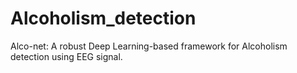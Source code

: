 # Alcoholism_detection
Alco-net: A robust Deep Learning-based framework for Alcoholism detection using EEG signal.
